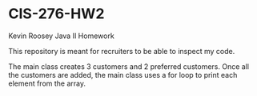 # CIS-276-HW2

Kevin Roosey Java II Homework

This repository is meant for recruiters to be able to inspect my code.



The main class creates 3 customers and 2 preferred customers.
Once all the customers are added, the main class uses a for loop 
to print each element from the array.
